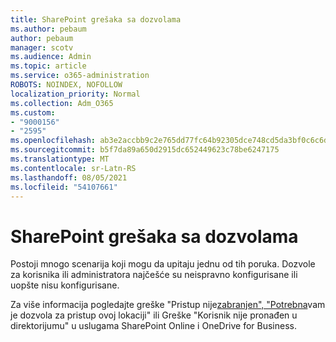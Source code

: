 ```yaml
---
title: SharePoint grešaka sa dozvolama
ms.author: pebaum
author: pebaum
manager: scotv
ms.audience: Admin
ms.topic: article
ms.service: o365-administration
ROBOTS: NOINDEX, NOFOLLOW
localization_priority: Normal
ms.collection: Adm_O365
ms.custom:
- "9000156"
- "2595"
ms.openlocfilehash: ab3e2accbb9c2e765dd77fc64b92305dce748cd5da3bf0c6c6dd8414737c709f
ms.sourcegitcommit: b5f7da89a650d2915dc652449623c78be6247175
ms.translationtype: MT
ms.contentlocale: sr-Latn-RS
ms.lasthandoff: 08/05/2021
ms.locfileid: "54107661"
---
```

# <a name="sharepoint-permissions-errors"></a>SharePoint grešaka sa dozvolama

Postoji mnogo scenarija koji mogu da upitaju jednu od tih poruka. Dozvole za korisnika ili administratora najčešće su neispravno konfigurisane ili uopšte nisu konfigurisane. 

Za više informacija pogledajte greške "Pristup nije[zabranjen", "Potrebna](https://docs.microsoft.com/sharepoint/support/administration/access-denied-or-need-permission-error-sharepoint-online-or-onedrive-for-business)vam je dozvola za pristup ovoj lokaciji" ili Greške "Korisnik nije pronađen u direktorijumu" u uslugama SharePoint Online i OneDrive for Business.
